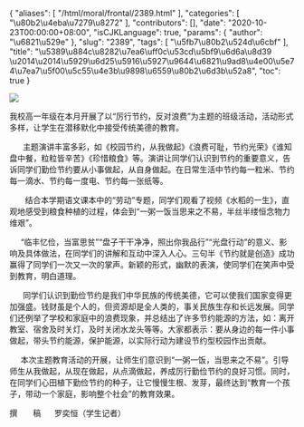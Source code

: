 {
    "aliases": [
        "/html/moral/frontal/2389.html"
    ],
    "categories": [
        "\u80b2\u4eba\u7279\u8272"
    ],
    "contributors": [],
    "date": "2020-10-23T00:00:00+08:00",
    "isCJKLanguage": true,
    "params": {
        "author": "\u6821\u529e"
    },
    "slug": "2389",
    "tags": [
        "\u5fb7\u80b2\u524d\u6cbf"
    ],
    "title": "\u5389\u884c\u8282\u7ea6\uff0c\u53cd\u5bf9\u6d6a\u8d39 \u2014\u2014\u5929\u6d25\u5916\u5927\u9644\u6821\u9ad8\u4e00\u5e74\u7ea7\u5f00\u5c55\u4e3b\u9898\u6559\u80b2\u6d3b\u52a8",
    "toc": true
}

![](https://cdn.tfls.online/mirror/full/f474ffd8c22d1f9c4bad89aab5c03430d7214eeb.jpg)




  





我校高一年级在本月开展了以“厉行节约，反对浪费”为主题的班级活动，活动形式多样，让学生在潜移默化中接受传统美德的教育。



      主题演讲丰富多彩，如《校园节约，从我做起》《浪费可耻，节约光荣》《谁知盘中餐，粒粒皆辛苦》《珍惜粮食》等。演讲让同学们认识到节约的重要意义，告诉同学们勤俭节约要从小事做起，从自身做起。在日常生活中节约每一粒米、节约每一滴水、节约每一度电、节约每一张纸等。

  





  





        结合本学期语文课本中的“劳动”专题，同学们观看了视频《水稻的一生》，直观地感受到粮食种植的过程，体会到“一粥一饭当思来之不易，半丝半缕恒念物力维艰”。     




 




      “临丰忆俭，当富思贫”“盘子干干净净，照出你我品行”“光盘行动”的意义、影响及具体做法，在同学们的讲解和互动中深入人心。三句半《节约就是创造》成功赢得了同学们一次又一次的掌声。新颖的形式，幽默的表演，使同学们在笑声中受到教育，明白道理。




       同学们认识到勤俭节约是我们中华民族的传统美德，它可以使我们国家变得更加强盛。钱财虽是个人的，但资源却是全人类的，事关民族生存和长远发展。同学们还例举了学校和家庭中的浪费现象，并总结出了许多节约能源的方法，如：离开教室、宿舍及时关灯，及时关闭水龙头等等。大家都表示：要从身边的每一件小事做起，带头节约能源，保护能源，以实际行动为建设节约型校园作出贡献。




     本次主题教育活动的开展，让师生们意识到“一粥一饭，当思来之不易”。引导师生从我做起，从现在做起，从点滴做起，养成厉行勤俭节约的良好习惯。同时，在同学们心田植下勤俭节约的种子，让它慢慢生根、发芽，最终达到“教育一个孩子，带动一个家庭，影响整个社会”的教育效果。




  



  





撰       稿      罗奕恒（学生记者）


  





  



  



